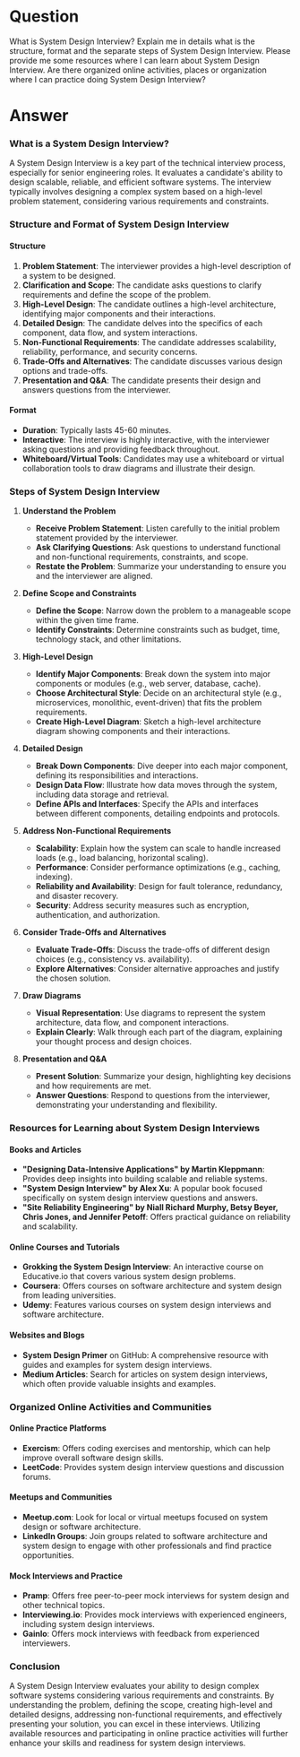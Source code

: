 # Question

What is System Design Interview? Explain me in details what is the structure, format and the separate steps of System Design Interview. Please provide me some resources where I can learn about System Design Interview. Are there organized online activities, places or organization  where I can practice doing System Design Interview?

# Answer

### What is a System Design Interview?

A System Design Interview is a key part of the technical interview process, especially for senior engineering roles. It evaluates a candidate's ability to design scalable, reliable, and efficient software systems. The interview typically involves designing a complex system based on a high-level problem statement, considering various requirements and constraints.

### Structure and Format of System Design Interview

#### Structure

1. **Problem Statement**: The interviewer provides a high-level description of a system to be designed.
2. **Clarification and Scope**: The candidate asks questions to clarify requirements and define the scope of the problem.
3. **High-Level Design**: The candidate outlines a high-level architecture, identifying major components and their interactions.
4. **Detailed Design**: The candidate delves into the specifics of each component, data flow, and system interactions.
5. **Non-Functional Requirements**: The candidate addresses scalability, reliability, performance, and security concerns.
6. **Trade-Offs and Alternatives**: The candidate discusses various design options and trade-offs.
7. **Presentation and Q&A**: The candidate presents their design and answers questions from the interviewer.

#### Format

- **Duration**: Typically lasts 45-60 minutes.
- **Interactive**: The interview is highly interactive, with the interviewer asking questions and providing feedback throughout.
- **Whiteboard/Virtual Tools**: Candidates may use a whiteboard or virtual collaboration tools to draw diagrams and illustrate their design.

### Steps of System Design Interview

1. **Understand the Problem**
   - **Receive Problem Statement**: Listen carefully to the initial problem statement provided by the interviewer.
   - **Ask Clarifying Questions**: Ask questions to understand functional and non-functional requirements, constraints, and scope.
   - **Restate the Problem**: Summarize your understanding to ensure you and the interviewer are aligned.

2. **Define Scope and Constraints**
   - **Define the Scope**: Narrow down the problem to a manageable scope within the given time frame.
   - **Identify Constraints**: Determine constraints such as budget, time, technology stack, and other limitations.

3. **High-Level Design**
   - **Identify Major Components**: Break down the system into major components or modules (e.g., web server, database, cache).
   - **Choose Architectural Style**: Decide on an architectural style (e.g., microservices, monolithic, event-driven) that fits the problem requirements.
   - **Create High-Level Diagram**: Sketch a high-level architecture diagram showing components and their interactions.

4. **Detailed Design**
   - **Break Down Components**: Dive deeper into each major component, defining its responsibilities and interactions.
   - **Design Data Flow**: Illustrate how data moves through the system, including data storage and retrieval.
   - **Define APIs and Interfaces**: Specify the APIs and interfaces between different components, detailing endpoints and protocols.

5. **Address Non-Functional Requirements**
   - **Scalability**: Explain how the system can scale to handle increased loads (e.g., load balancing, horizontal scaling).
   - **Performance**: Consider performance optimizations (e.g., caching, indexing).
   - **Reliability and Availability**: Design for fault tolerance, redundancy, and disaster recovery.
   - **Security**: Address security measures such as encryption, authentication, and authorization.

6. **Consider Trade-Offs and Alternatives**
   - **Evaluate Trade-Offs**: Discuss the trade-offs of different design choices (e.g., consistency vs. availability).
   - **Explore Alternatives**: Consider alternative approaches and justify the chosen solution.

7. **Draw Diagrams**
   - **Visual Representation**: Use diagrams to represent the system architecture, data flow, and component interactions.
   - **Explain Clearly**: Walk through each part of the diagram, explaining your thought process and design choices.

8. **Presentation and Q&A**
   - **Present Solution**: Summarize your design, highlighting key decisions and how requirements are met.
   - **Answer Questions**: Respond to questions from the interviewer, demonstrating your understanding and flexibility.

### Resources for Learning about System Design Interviews

#### Books and Articles
- **"Designing Data-Intensive Applications" by Martin Kleppmann**: Provides deep insights into building scalable and reliable systems.
- **"System Design Interview" by Alex Xu**: A popular book focused specifically on system design interview questions and answers.
- **"Site Reliability Engineering" by Niall Richard Murphy, Betsy Beyer, Chris Jones, and Jennifer Petoff**: Offers practical guidance on reliability and scalability.

#### Online Courses and Tutorials
- **Grokking the System Design Interview**: An interactive course on Educative.io that covers various system design problems.
- **Coursera**: Offers courses on software architecture and system design from leading universities.
- **Udemy**: Features various courses on system design interviews and software architecture.

#### Websites and Blogs
- **System Design Primer** on GitHub: A comprehensive resource with guides and examples for system design interviews.
- **Medium Articles**: Search for articles on system design interviews, which often provide valuable insights and examples.

### Organized Online Activities and Communities

#### Online Practice Platforms
- **Exercism**: Offers coding exercises and mentorship, which can help improve overall software design skills.
- **LeetCode**: Provides system design interview questions and discussion forums.

#### Meetups and Communities
- **Meetup.com**: Look for local or virtual meetups focused on system design or software architecture.
- **LinkedIn Groups**: Join groups related to software architecture and system design to engage with other professionals and find practice opportunities.

#### Mock Interviews and Practice
- **Pramp**: Offers free peer-to-peer mock interviews for system design and other technical topics.
- **Interviewing.io**: Provides mock interviews with experienced engineers, including system design interviews.
- **Gainlo**: Offers mock interviews with feedback from experienced interviewers.

### Conclusion

A System Design Interview evaluates your ability to design complex software systems considering various requirements and constraints. By understanding the problem, defining the scope, creating high-level and detailed designs, addressing non-functional requirements, and effectively presenting your solution, you can excel in these interviews. Utilizing available resources and participating in online practice activities will further enhance your skills and readiness for system design interviews.

